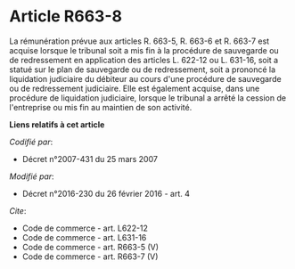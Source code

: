 # Article R663-8

La rémunération prévue aux articles R. 663-5, R. 663-6 et R. 663-7 est acquise lorsque le tribunal soit a mis fin à la
procédure de sauvegarde ou de redressement en application des articles L. 622-12 ou L. 631-16, soit a statué sur le plan de
sauvegarde ou de redressement, soit a prononcé la liquidation judiciaire du débiteur au cours d'une procédure de sauvegarde
ou de redressement judiciaire. Elle est également acquise, dans une procédure de liquidation judiciaire, lorsque le tribunal
a arrêté la cession de l'entreprise ou mis fin au maintien de son activité.

**Liens relatifs à cet article**

_Codifié par_:

  - Décret n°2007-431 du 25 mars 2007

_Modifié par_:

  - Décret n°2016-230 du 26 février 2016 - art. 4

_Cite_:

  - Code de commerce - art. L622-12
  - Code de commerce - art. L631-16
  - Code de commerce - art. R663-5 (V)
  - Code de commerce - art. R663-7 (V)
